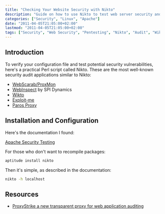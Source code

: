 ```yaml
---
title: "Checking Your Website Security with Nikto"
description: "Guide on how to use Nikto to test web server security and detect potential vulnerabilities."
categories: ["Security", "Linux", "Apache"]
date: "2011-04-05T21:05:00+02:00"
lastmod: "2011-04-05T21:05:00+02:00"
tags: ["Security", "Web Security", "Pentesting", "Nikto", "Audit", "Wikto"]
---
```


## Introduction

To verify your configuration file and test potential security vulnerabilities, here's a practical Perl script called Nikto. These are the most well-known security audit applications similar to Nikto:

- [WebScarab/ProxMon](https://www.secuobs.com/news/07042007-proxmon.shtml)
- [WebInspect](https://www.secuobs.com/news/12022007-webinspect.shtml) by SPI Dynamics
- [Wikto](https://www.secuobs.com/news/20042005-google-hacking.shtml)
- [Exploit-me](https://www.secuobs.com/news/04122007-firecat.shtml)
- [Paros Proxy](https://www.parosproxy.org/index.shtml)

## Installation and Configuration

Here's the documentation I found:

[Apache Security Testing](../../static/pdf/security_testing_your_apache_configuration_with_nikto.pdf)

For those who don't want to recompile packages:

```bash
aptitude install nikto
```

Then it's simple, as described in the documentation:

```bash
nikto -h localhost
```

## Resources
- [ProxyStrike a new transparent proxy for web application auditing](https://www.secuobs.com/news/15042008-proxystrike.shtml)
